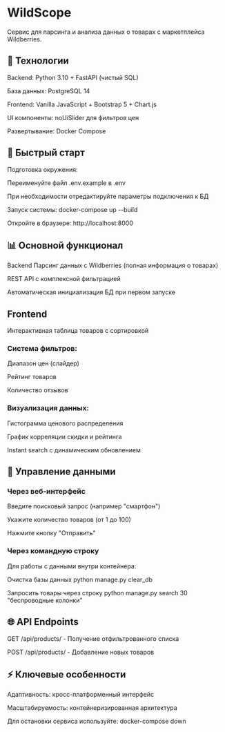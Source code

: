 # WildScope
Сервис для парсинга и анализа данных о товарах с маркетплейса Wildberries.

## 🔧 Технологии
Backend: Python 3.10 + FastAPI (чистый SQL)

База данных: PostgreSQL 14

Frontend: Vanilla JavaScript + Bootstrap 5 + Chart.js

UI компоненты: noUiSlider для фильтров цен

Развертывание: Docker Compose

## 🚀 Быстрый старт
Подготовка окружения:

Переименуйте файл .env.example в .env

При необходимости отредактируйте параметры подключения к БД

Запуск системы:
docker-compose up --build

Откройте в браузере:
http://localhost:8000

## 📊 Основной функционал
Backend
Парсинг данных с Wildberries (полная информация о товарах)

REST API с комплексной фильтрацией

Автоматическая инициализация БД при первом запуске

## Frontend
Интерактивная таблица товаров с сортировкой

### Система фильтров:

Диапазон цен (слайдер)

Рейтинг товаров

Количество отзывов

### Визуализация данных:

Гистограмма ценового распределения

График корреляции скидки и рейтинга

Instant search с динамическим обновлением

## 🔄 Управление данными
### Через веб-интерфейс
Введите поисковый запрос (например "смартфон")

Укажите количество товаров (от 1 до 100)

Нажмите кнопку "Отправить"

### Через командную строку
Для работы с данными внутри контейнера:

Очистка базы данных
python manage.py clear_db

Запросить товары через строку
python manage.py search 30 "беспроводные колонки"

## 🌐 API Endpoints
GET /api/products/ - Получение отфильтрованного списка

POST /api/products/ - Добавление новых товаров

## ⚡ Ключевые особенности

Адаптивность: кросс-платформенный интерфейс

Масштабируемость: контейнеризированная архитектура

Для остановки сервиса используйте:
docker-compose down
